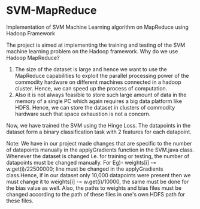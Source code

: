# SVM-MapReduce
Implementation of SVM Machine Learning algorithm on MapReduce using Hadoop Framework


The project is aimed at implementing the training and testing of the SVM machine learning problem on the Hadoop framework.
Why do we use Hadoop MapReduce?
  1) The size of the dataset is large and hence we want to use the MapReduce capabilities to exploit the parallel processing power of the commodity hardware on different machines connected in a hadoop cluster. Hence, we can speed up the process of computation.
  2) Also it is not always feasible to store such large amount of data in the memory of a single PC which again requires a big data platform like HDFS. Hence, we can store the dataset in clusters of commodity hardware such that space exhaustion is not a concern.

Now, we have trained the SVM using the Hinge Loss.
The datapoints in the dataset form a binary classification task with 2 features for each datapoint.

Note:
We have in our project made changes that are specific to the number of datapoints manually in the applyGradients function in the SVM.java class. Whenever the dataset is changed i.e. for training or testing, the number of datapoints must be changed manually. For Eg)- weights[i] -= w.get(i)/22500000; line must be changed in the applyGradients class.Hence, if in our dataset only 10,000 datapoints were present then we must change it to weights[i] -= w.get(i)/10000, the same must be done for the bias value as well. Also, the paths to weights and bias files must be changed according to the path of these files in one's own HDFS path for these files.
